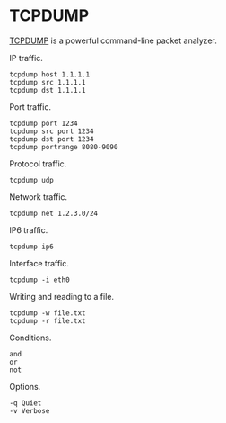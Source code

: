# TCPDUMP

[TCPDUMP](https://www.tcpdump.org/) is a powerful command-line packet analyzer.

IP traffic.
```
tcpdump host 1.1.1.1
tcpdump src 1.1.1.1
tcpdump dst 1.1.1.1
```

Port traffic.
```
tcpdump port 1234
tcpdump src port 1234
tcpdump dst port 1234
tcpdump portrange 8080-9090
```

Protocol traffic.
```
tcpdump udp
```

Network traffic.
```
tcpdump net 1.2.3.0/24
```

IP6 traffic.
```
tcpdump ip6
```

Interface traffic.
```
tcpdump -i eth0
```

Writing and reading to a file.
```
tcpdump -w file.txt
tcpdump -r file.txt
```

Conditions.
```
and
or
not
```

Options.
```
-q Quiet
-v Verbose
```